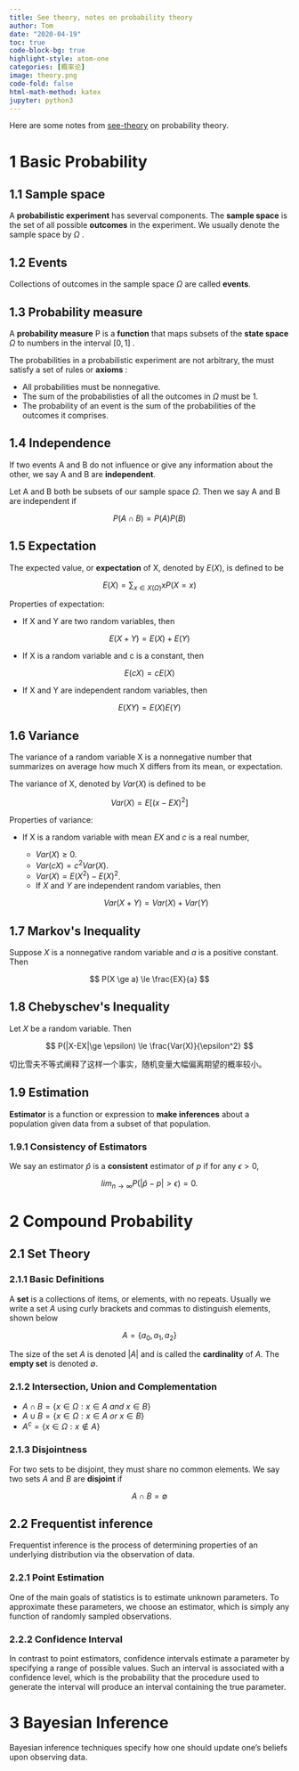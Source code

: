 ```yaml
---
title: See theory, notes on probability theory
author: Tom
date: "2020-04-19"
toc: true
code-block-bg: true
highlight-style: atom-one
categories: [概率论]
image: theory.png
code-fold: false
html-math-method: katex
jupyter: python3
---
```


Here are some notes from [see-theory](https://seeing-theory.brown.edu/) on probability theory.

# 1 Basic Probability

## 1.1 Sample space

A **probabilistic experiment** has severval components. The **sample space** is the set of all possible **outcomes** in the experiment. We usually denote the sample space by $\Omega$ .

## 1.2 Events

Collections of outcomes in the sample space $\Omega$ are called **events**.

## 1.3 Probability measure

A **probability measure** P is a **function** that maps subsets of the **state space** $\Omega$ to numbers in the interval $[0,1]$ . 

The probabilities in a probabilistic experiment are not arbitrary, the must satisfy a set of rules or **axioms** :

- All probabilities must be nonnegative.
- The sum of the probabilisties of all the outcomes in $\Omega$ must be 1.
- The probability of an event is the sum of the probabilities of the outcomes it comprises.

## 1.4 Independence

If two events A and B do not influence or give any information about the other, we say A and B are **independent**.

Let A and B both be subsets of our sample space $\Omega$. Then we say A and B are independent if 

$$
P(A \cap B)=P(A)P(B)
$$

## 1.5 Expectation

The expected value, or **expectation** of X, denoted by $E(X)$, is defined to be 

$$
E(X) = \sum_{x \in X(\Omega)}{xP(X=x)}
$$

Properties of expectation:

- If X and Y are two random variables, then 

$$
E(X+Y) = E(X)+E(Y)
$$

- If X is a random variable and c is a constant, then 

$$
E(cX) = cE(X)
$$

- If X and Y are independent random variables, then 

$$
E(XY) = E(X)E(Y)
$$

## 1.6 Variance

The variance of a random variable X is a nonnegative number that summarizes on average how much X differs from its mean, or expectation.

The variance of X, denoted by $Var(X)$ is defined to be 

$$
Var(X)=E[(x-EX)^2]
$$

Properties of variance:

- If X is a random variable with mean $EX$ and $c$ is a real number,
  - $Var(X) \ge 0$.
  - $Var(cX) = c^2Var(X)$.
  - $Var(X) = E(X^2)-E(X)^2$.
  - If $X$ and $Y$ are independent random variables, then 

  $$
  Var(X+Y) = Var(X) + Var(Y)
  $$

## 1.7 Markov's Inequality

Suppose $X$ is a nonnegative random variable and $a$ is a positive constant. Then

$$
P(X \ge a) \le \frac{EX}{a}
$$

## 1.8 Chebyschev's Inequality

Let $X$ be a random variable. Then

$$
P(|X-EX|\ge \epsilon) \le \frac{Var(X)}{\epsilon^2}
$$

切比雪夫不等式阐释了这样一个事实，随机变量大幅偏离期望的概率较小。

## 1.9 Estimation

**Estimator** is a function or expression to **make inferences** about a population given data from a subset of that population.

### 1.9.1 Consistency of Estimators

We say an estimator $\hat{p}$ is  a **consistent** estimator of $p$ if for any $\epsilon >0$, 

$$
lim_{n \to \infty}P(|\hat{p}-p|>\epsilon)=0.
$$

# 2 Compound Probability

## 2.1 Set Theory

### 2.1.1 Basic Definitions

A **set** is a collections of items, or elements, with no repeats. Usually we write a set $A$ using curly brackets and commas to distinguish elements, shown below

$$
A = \{a_0, a_1, a_2\}
$$

The size of the set $A$ is denoted $|A|$ and is called the **cardinality** of $A$. The **empty set** is denoted $\emptyset$.

### 2.1.2 Intersection, Union and Complementation

- $A \cap B = \{x \in \Omega : x \in A \ and \  x \in B \}$
- $A \cup B = \{x \in \Omega : x \in A \ or \ x \in B \}$
- $A^c = \{x \in \Omega : x \notin A \}$

### 2.1.3 Disjointness

For two sets to be disjoint, they must share no common elements. We say two sets $A$ and $B$ are **disjoint** if 

$$
A \cap B = \emptyset
$$

## 2.2 Frequentist inference

Frequentist inference is the process of determining properties of an underlying distribution via the observation of data.

### 2.2.1 Point Estimation

One of the main goals of statistics is to estimate unknown parameters. To approximate these parameters, we choose an estimator, which is simply any function of randomly sampled observations.

### 2.2.2 Confidence Interval

In contrast to point estimators, confidence intervals estimate a parameter by specifying a range of possible values. Such an interval is associated with a confidence level, which is the probability that the procedure used to generate the interval will produce an interval containing the true parameter.

# 3 Bayesian Inference

Bayesian inference techniques specify how one should update one’s beliefs upon observing data.